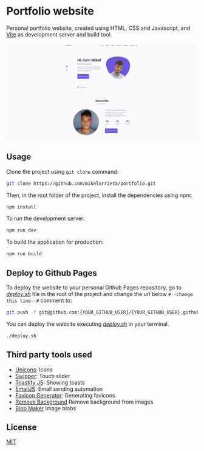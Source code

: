 # Portfolio website
Personal portfolio website, created using HTML, CSS and Javascript, and [Vite](https://vitejs.dev/) as development server and build tool.

![alt text](./assets/img/portfolio.png)

## Usage
Clone the project using `git clone` command:
```bash
git clone https://github.com/mikelarrieta/portfolio.git
```

Then, in the root folder of the project, install the dependencies using npm:
```bash
npm install
```

To run the development server:
```bash
npm run dev
```

To build the application for production:
```bash
npm run build
```

## Deploy to Github Pages
To deploy the website to your personal Github Pages repository, go to [*deploy.sh*](./deploy.sh) file in the root of the project and change the url below `#--change this line--#` comment to:

```bash
git push -f git@github.com:{YOUR_GITHUB_USER}/{YOUR_GITHUB_USER}.github.io.git main
```

You can deploy the website executing [*deploy.sh*](./deploy.sh) in your terminal.

```bash
./deploy.sh
```

## Third party tools used
- [Unicons](https://iconscout.com/unicons): Icons
- [Swipper](https://swiperjs.com/): Touch slider
- [Toastify JS](https://apvarun.github.io/toastify-js/): Showing toasts
- [EmailJS](https://www.emailjs.com/): Email sending automation
- [Favicon Generator](https://favicon.io/favicon-generator/): Generating favicons
- [Remove Background](https://www.remove.bg/) Remove background from images
- [Blob Maker](https://www.blobmaker.app/) Image blobs

## License
[MIT](https://choosealicense.com/licenses/mit/)
